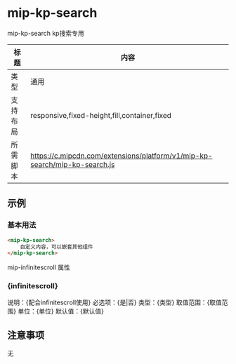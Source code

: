# mip-kp-search

mip-kp-search kp搜索专用

标题|内容
----|----
类型|通用
支持布局|responsive,fixed-height,fill,container,fixed
所需脚本|https://c.mipcdn.com/extensions/platform/v1/mip-kp-search/mip-kp-search.js

## 示例

### 基本用法
```html
<mip-kp-search>
    自定义内容，可以嵌套其他组件
</mip-kp-search>
```

mip-infinitescroll 属性

### {infinitescroll}

说明：{配合infinitescroll使用}
必选项：{是|否}
类型：{类型}
取值范围：{取值范围}
单位：{单位}
默认值：{默认值}

## 注意事项
无

